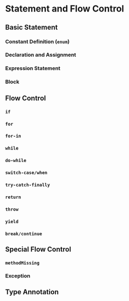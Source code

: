 
# Statement and Flow Control
## Basic Statement
### Constant Definition (`enum`)
### Declaration and Assignment
### Expression Statement
### Block

## Flow Control
### `if`
### `for`
### `for-in`
### `while`
### `do-while`
### `switch-case/when`
### `try-catch-finally`
### `return`
### `throw`
### `yield`
### `break/continue`

## Special Flow Control
### `methodMissing`
### Exception

## Type Annotation
